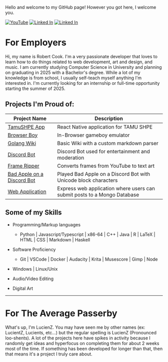 Hello and welcome to my GitHub page! However you got here, I welcome you.

[![YouTube](https://img.shields.io/badge/-LucienZ-red?logo=youtube)](https://www.youtube.com/channel/UCNseWGI28HPm_i9bYmi4i3g)
[![Linked In](https://img.shields.io/badge/-Robert_Cook-blue?logo=linkedin)](https://www.linkedin.com/in/robert-cook-758197213/)
[![Linked In](https://img.shields.io/badge/-Email-white?logo=gmail)](mailto:koblenzpoisiden@gmail.com)


# For Employers
Hi, my name is Robert Cook. I'm a very passionate developer that loves to learn how to do things related to web development, art and design, and music. I am currently studying Computer Science in University and planning on graduating in 2025 with a Bachelor's degree. While a lot of my knowledge is from school, I usually self-teach myself anything I'm interested in. I'm currently looking for an internship or full-time opportunity starting the summer of 2025.

## Projects I'm Proud of:

| Project Name                                                                               | Description                                                                                 |
| ------------                                                                               | -----------                                                                                 |
| [TamuSHPE App](https://github.com/TAMUSHPE/MobileApp)                                      | React Native application for TAMU SHPE                                                      |
| [Browser Boy](https://github.com/LucientZ/browser-boy)                                     | In-Browser gameboy emulator                                                                 |
| [Golang Wiki](https://github.com/LucientZ/go-wiki)                                         | Basic Wiki with a custom markdown parser                                                    |
| [Discord Bot](https://github.com/LucientZ/DiscordPyBot)                                    | Discord Bot used for entertainment and moderation                                           |
| [Frame Ripper](https://github.com/LucientZ/YouTube-Frame-Ripper)                           | Converts frames from YouTube to text art                                                    |
| [Bad Apple on a Discord Bot](https://www.youtube.com/watch?v=HWIbUDLiNBs)                  | Played Bad Apple on a Discord Bot with Unicode block characters                             |
| [Web Application](https://github.com/LucientZ/web-application)                             | Express web application where users can submit posts to a Mongo Database                    |

## Some of my Skills
- Programming/Markup languages
    - Python | Javascript/Typescript | x86-64 | C++ | Java | R | LaTeX | HTML | CSS | Markdown | Haskell

- Software Proficiency
    - Git | VSCode | Docker | Audacity | Krita | Musescore | Gimp | Node

- Windows | Linux/Unix

- Audio/Video Editing

- Digital Art

---

# For The Average Passerby
What's up, I'm LucienZ. You may have seen me by other names (ex: LucientZ, Lucients, etc...) but the regular spelling is LucienZ (Pronounced loo-shents). A lot of the projects here have spikes in activity because I randomly get ideas and hyperfocus on completing them for about 2 weeks most of the time. If something has been developed for longer than that, then that means it's a project I truly care about. 
